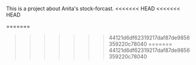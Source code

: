 This is a project about Anita's stock-forcast.
<<<<<<< HEAD
<<<<<<< HEAD

=======
>>>>>>> 44121d6df62319217daf87de9856359220c78040
=======
>>>>>>> 44121d6df62319217daf87de9856359220c78040
